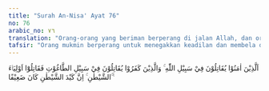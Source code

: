 ```yaml
---
title: "Surah An-Nisa' Ayat 76"
no: 76
arabic_no: ٧٦
translation: "Orang-orang yang beriman berperang di jalan Allah, dan orang-orang yang kafir berperang di jalan thaghut, maka perangilah kawan-kawan setan itu, (karena) sesungguhnya tipu daya setan itu lemah."
tafsir: "Orang mukmin berperang untuk menegakkan keadilan dan membela diri, sedang orang musyrik berperang karena mengikuti hawa nafsu yang dikendalikan oleh setan dan mengembangkan angkara murka di dunia, sehingga kalau orang mukmin meninggalkan atau mengabaikan tugas berperang di jalan Allah, niscaya kerusakan yang ditimbulkan oleh berbagai perbuatan hawa nafsu akan merajalela.\n\nOleh karena tujuan berperang dalam Islam demikian suci dan murninya, yaitu untuk mempertahankan diri dan membasmi kezaliman dan angkara murka, maka hendaklah kaum Muslimin menyerang musuh-musuh Islam yang menjadi kawan-kawan setan itu, dan hendaklah diyakini, bahwa tipu daya setan itu lemah, tidak akan mampu mengalahkan orang-orang yang benar-benar beriman."
---
```

اَلَّذِيْنَ اٰمَنُوْا يُقَاتِلُوْنَ فِيْ سَبِيْلِ اللّٰهِ ۚ وَالَّذِيْنَ كَفَرُوْا يُقَاتِلُوْنَ فِيْ سَبِيْلِ الطَّاغُوْتِ فَقَاتِلُوْٓا  اَوْلِيَاۤءَ الشَّيْطٰنِ ۚ اِنَّ كَيْدَ الشَّيْطٰنِ كَانَ ضَعِيْفًا ۚ ࣖ 